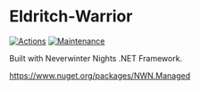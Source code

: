 # Eldritch-Warrior

[![Actions](https://github.com/milliorn/Eldritch-Warrior-Anvil/actions/workflows/build.yml/badge.svg)](https://github.com/milliorn/Eldritch-Warrior-Anvil/actions/workflows/build.yml)
[![Maintenance](https://img.shields.io/badge/Maintained%3F-yes-green.svg)](https://gitHub.com/milliorn/Eldritch-Warrior/graphs/commit-activity)

Built with Neverwinter Nights .NET Framework.

<https://www.nuget.org/packages/NWN.Managed>
